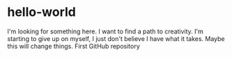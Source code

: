 # hello-world
I'm looking for something here. I want to find a path to creativity. I'm starting to give up on myself, I just don't believe I have what it takes. Maybe this will change things. 
First GitHub repository

